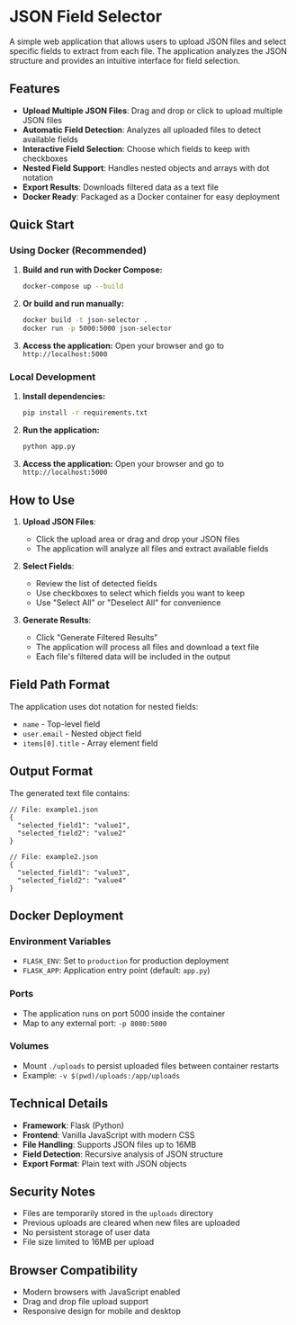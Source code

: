 # JSON Field Selector

A simple web application that allows users to upload JSON files and select specific fields to extract from each file. The application analyzes the JSON structure and provides an intuitive interface for field selection.

## Features

- **Upload Multiple JSON Files**: Drag and drop or click to upload multiple JSON files
- **Automatic Field Detection**: Analyzes all uploaded files to detect available fields
- **Interactive Field Selection**: Choose which fields to keep with checkboxes
- **Nested Field Support**: Handles nested objects and arrays with dot notation
- **Export Results**: Downloads filtered data as a text file
- **Docker Ready**: Packaged as a Docker container for easy deployment

## Quick Start

### Using Docker (Recommended)

1. **Build and run with Docker Compose:**
   ```bash
   docker-compose up --build
   ```

2. **Or build and run manually:**
   ```bash
   docker build -t json-selector .
   docker run -p 5000:5000 json-selector
   ```

3. **Access the application:**
   Open your browser and go to `http://localhost:5000`

### Local Development

1. **Install dependencies:**
   ```bash
   pip install -r requirements.txt
   ```

2. **Run the application:**
   ```bash
   python app.py
   ```

3. **Access the application:**
   Open your browser and go to `http://localhost:5000`

## How to Use

1. **Upload JSON Files**: 
   - Click the upload area or drag and drop your JSON files
   - The application will analyze all files and extract available fields

2. **Select Fields**:
   - Review the list of detected fields
   - Use checkboxes to select which fields you want to keep
   - Use "Select All" or "Deselect All" for convenience

3. **Generate Results**:
   - Click "Generate Filtered Results"
   - The application will process all files and download a text file
   - Each file's filtered data will be included in the output

## Field Path Format

The application uses dot notation for nested fields:
- `name` - Top-level field
- `user.email` - Nested object field
- `items[0].title` - Array element field

## Output Format

The generated text file contains:
```
// File: example1.json
{
  "selected_field1": "value1",
  "selected_field2": "value2"
}

// File: example2.json
{
  "selected_field1": "value3",
  "selected_field2": "value4"
}
```

## Docker Deployment

### Environment Variables

- `FLASK_ENV`: Set to `production` for production deployment
- `FLASK_APP`: Application entry point (default: `app.py`)

### Ports

- The application runs on port 5000 inside the container
- Map to any external port: `-p 8080:5000`

### Volumes

- Mount `./uploads` to persist uploaded files between container restarts
- Example: `-v $(pwd)/uploads:/app/uploads`

## Technical Details

- **Framework**: Flask (Python)
- **Frontend**: Vanilla JavaScript with modern CSS
- **File Handling**: Supports JSON files up to 16MB
- **Field Detection**: Recursive analysis of JSON structure
- **Export Format**: Plain text with JSON objects

## Security Notes

- Files are temporarily stored in the `uploads` directory
- Previous uploads are cleared when new files are uploaded
- No persistent storage of user data
- File size limited to 16MB per upload

## Browser Compatibility

- Modern browsers with JavaScript enabled
- Drag and drop file upload support
- Responsive design for mobile and desktop
